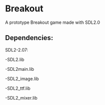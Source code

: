 # Breakout
A prototype Breakout game made with SDL2.0

## Dependencies:

SDL2-2.07:

-SDL2.lib

-SDL2main.lib

-SDL2_image.lib

-SDL2_ttf.lib

-SDL2_mixer.lib

